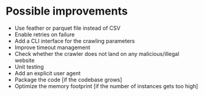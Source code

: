 # Possible improvements

- Use feather or parquet file instead of CSV
- Enable retries on failure
- Add a CLI interface for the crawling parameters
- Improve timeout management
- Check whether the crawler does not land on any malicious/illegal website
- Unit testing
- Add an explicit user agent
- Package the code [if the codebase grows]
- Optimize the memory footprint [if the number of instances gets too high]

